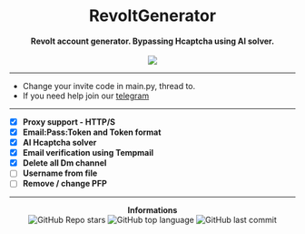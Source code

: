 <h1 align="center">RevoltGenerator</h1>

<p align='center'>
    <b>Revolt account generator. Bypassing Hcaptcha using AI solver.</b><br>
    <br>
    <img src='https://media.discordapp.net/attachments/954374798975324201/955339649692360744/unknown.png'>
</p>

-----

- Change your invite code in main.py, thread to.
- If you need help join our [telegram](https://vu.fr/rca-discord)

-----

- [X] **Proxy support - HTTP/S**
- [X] **Email:Pass:Token and Token format**
- [X] **AI Hcaptcha solver**
- [X] **Email verification using Tempmail**
- [X] **Delete all Dm channel**
- [ ] **Username from file**
- [ ] **Remove / change PFP**

-----

<p align="center"> 
    <b>Informations</b><br>
    <img alt="GitHub Repo stars" src="https://img.shields.io/github/stars/Its-Vichy/RevoltGenerator?style=social">
    <img alt="GitHub top language" src="https://img.shields.io/github/languages/top/Its-Vichy/RevoltGenerator">
    <img alt="GitHub last commit" src="https://img.shields.io/github/last-commit/Its-Vichy/RevoltGenerator">
</p>
